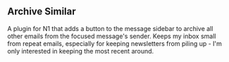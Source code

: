 
## Archive Similar

A plugin for N1 that adds a button to the message sidebar to archive all other emails from the focused message's sender. Keeps my inbox small from repeat emails, especially for keeping newsletters from piling up - I'm only interested in keeping the most recent around.

